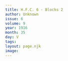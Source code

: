 ```yaml
---
title: H.F.C. 6 - Blocks 2
author: Unknown
issue: 6
volume: 9
year: 1916
month: 35
day: V
tags:
layout: page.njk
image:
---
```

